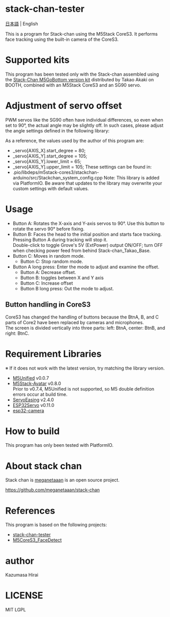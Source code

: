 # stack-chan-tester

[日本語](README.md) | English

This is a program for Stack-chan using the M5Stack CoreS3. It performs face tracking using the built-in camera of the CoreS3.

# Supported kits
This program has been tested only with the Stack-chan assembled using the  [Stack-Chan M5GoBottom version kit](https://mongonta.booth.pm/) distributed by Takao Akaki on BOOTH, combined with an M5Stack CoreS3 and an SG90 servo.


# Adjustment of servo offset

PWM servos like the SG90 often have individual differences, so even when set to 90°, the actual angle may be slightly off. In such cases, please adjust the angle settings defined in the following library:

As a reference, the values used by the author of this program are:
- _servo[AXIS_X].start_degree = 80;
- _servo[AXIS_Y].start_degree = 105;
- _servo[AXIS_Y].lower_limit = 65;
- _servo[AXIS_Y].upper_limit = 105;
These settings can be found in:
- .pio/libdeps/m5stack-cores3/stackchan-arduino/src/Stackchan_system_config.cpp
Note: This library is added via PlatformIO. Be aware that updates to the library may overwrite your custom settings with default values.


# Usage
* Button A: Rotates the X-axis and Y-axis servos to 90°. Use this button to rotate the servo 90° before fixing.
* Button B: Faces the head to the initial position and starts face tracking. Pressing Button A during tracking will stop it.<br>Double-click to toggle Grove's 5V (ExtPower) output ON/OFF; turn OFF when checking power feed from behind Stack-chan_Takao_Base.
* Button C: Moves in random mode.
    * Button C: Stop random mode.
* Button A long press: Enter the mode to adjust and examine the offset.
    * Button A: Decrease offset.
    * Button B: toggles between X and Y axis
    * Button C: Increase offset
    * Button B long press: Out the mode to adjust. 

## Button handling in CoreS3
CoreS3 has changed the handling of buttons because the BtnA, B, and C parts of Core2 have been replaced by cameras and microphones. <br>
The screen is divided vertically into three parts: left: BtnA, center: BtnB, and right: BtnC.

# Requirement Libraries
※ If it does not work with the latest version, try matching the library version.
- [M5Unified](https://github.com/m5stack/M5Unified) v0.0.7
- [M5Stack-Avatar](https://github.com/meganetaaan/m5stack-avatar) v0.8.0<br> Prior to v0.7.4, M5Unified is not supported, so M5 double definition errors occur at build time.
- [ServoEasing](https://github.com/ArminJo/ServoEasing) v2.4.0
- [ESP32Servo](https://github.com/madhephaestus/ESP32Servo) v0.11.0
- [esp32-camera](https://github.com/espressif/esp32-camera)


# How to build

This program has only been tested with PlatformIO.

# About stack chan
Stack chan is [meganetaaan](https://github.com/meganetaaan) is an open source project.

https://github.com/meganetaaan/stack-chan

# References
This program is based on the following projects:
- [stack-chan-tester](https://github.com/mongonta0716/stack-chan-tester)
- [M5CoreS3_FaceDetect](https://github.com/ronron-gh/M5CoreS3_FaceDetect)

# author
 Kazumasa Hirai

# LICENSE
 MIT
 LGPL
